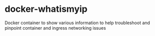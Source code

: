 # docker-whatismyip
Docker container to show various information to help troubleshoot and pinpoint container and ingress networking issues
